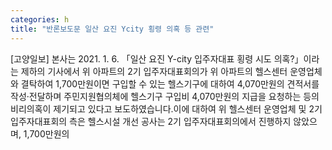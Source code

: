 ```yaml
---
categories: h
title: "반론보도문 일산 요진 Ycity 횡령 의혹 등 관련"
---
```

[고양일보] 본사는 2021. 1. 6. 「일산 요진 Y-city 입주자대표 횡령 시도 의혹?」이라는 제하의 기사에서 위 아파트의 2기 입주자대표회의가 위 아파트의 헬스센터 운영업체와 결탁하여 1,700만원이면 구입할 수 있는 헬스기구에 대하여 4,070만원의 견적서를 작성·전달하며 주민지원협의체에 헬스기구 구입비 4,070만원의 지급을 요청하는 등의 비리의혹이 제기되고 있다고 보도하였습니다.이에 대하여 위 헬스센터 운영업체 및 2기 입주자대표회의 측은 헬스시설 개선 공사는 2기 입주자대표회의에서 진행하지 않았으며, 1,700만원의